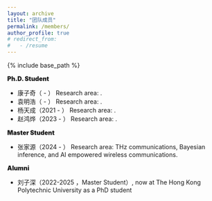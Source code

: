 ```yaml
---
layout: archive
title: "团队成员"
permalink: /members/
author_profile: true
# redirect_from:
#   - /resume
---
```


{% include base_path %}

<p style="font-weight: 900;">Ph.D. Student</p>
<ul>
    <li>康子奇（ - ） Research area: . </li>
    <li>袁明浩（ - ） Research area: . </li>
    <li>杨天成（2021 - ） Research area: . </li>
    <li>赵鸿烨（2023 - ） Research area: . </li>
</ul>

<p style="font-weight: 900;">Master Student</p>
<ul>
    <li>张家源（2024 - ） Research area: THz communications, Bayesian inference, and AI empowered wireless communications. </li>
</ul>


<p style="font-weight: 900;">Alumni</p>
<ul>
    <li>刘子深（2022-2025 ，Master Student）, now at The Hong Kong Polytechnic University as a PhD student </li>
</ul>